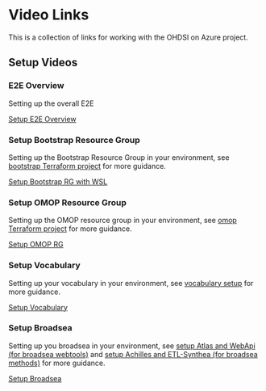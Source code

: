 # Video Links

This is a collection of links for working with the OHDSI on Azure project.

## Setup Videos

### E2E Overview

Setting up the overall E2E

[Setup E2E Overview](https://user-images.githubusercontent.com/2498998/167233869-dfe1c4ca-4b75-4104-8486-ae6b1c6a6084.mp4)

### Setup Bootstrap Resource Group

Setting up the Bootstrap Resource Group in your environment, see [bootstrap Terraform project](/infra/terraform/bootstrap/README.md) for more guidance.

[Setup Bootstrap RG with WSL](https://user-images.githubusercontent.com/2498998/169098316-8ae4d3c9-f2c5-491b-b6be-a101d14fb093.mp4)

### Setup OMOP Resource Group

Setting up the OMOP resource group in your environment, see [omop Terraform project](/infra/terraform/omop/README.md) for more guidance.

[Setup OMOP RG](https://user-images.githubusercontent.com/2498998/167503494-5a99c3b5-a496-47cf-a776-92bec4e9819c.mp4)

### Setup Vocabulary

Setting up your vocabulary in your environment, see [vocabulary setup](/docs/setup/setup_vocabulary.md) for more guidance.

[Setup Vocabulary](https://user-images.githubusercontent.com/2498998/167502866-eb7d49da-83fa-429f-a0dd-bb066d12482c.mp4)

### Setup Broadsea

Setting up you broadsea in your environment, see [setup Atlas and WebApi (for broadsea webtools)](/docs/setup/setup_atlas_webapi.md) and [setup Achilles and ETL-Synthea (for broadsea methods)](/docs/setup/setup_achilles_synthea.md) for more guidance.

[Setup Broadsea](https://user-images.githubusercontent.com/2498998/167233874-1f1ebf77-0deb-4694-b1ce-f1a8df4de1eb.mp4)
